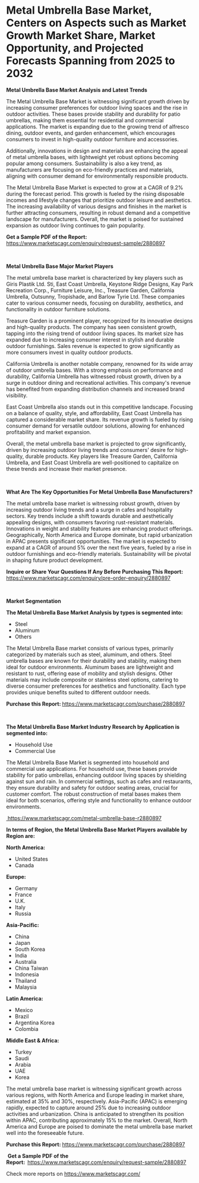 <p><h1>Metal Umbrella Base Market, Centers on Aspects such as Market Growth Market Share, Market Opportunity, and Projected Forecasts Spanning from 2025 to 2032</h1></p><p><strong>Metal Umbrella Base Market Analysis and Latest Trends</strong></p>
<p><p>The Metal Umbrella Base Market is witnessing significant growth driven by increasing consumer preferences for outdoor living spaces and the rise in outdoor activities. These bases provide stability and durability for patio umbrellas, making them essential for residential and commercial applications. The market is expanding due to the growing trend of alfresco dining, outdoor events, and garden enhancement, which encourages consumers to invest in high-quality outdoor furniture and accessories.</p><p>Additionally, innovations in design and materials are enhancing the appeal of metal umbrella bases, with lightweight yet robust options becoming popular among consumers. Sustainability is also a key trend, as manufacturers are focusing on eco-friendly practices and materials, aligning with consumer demand for environmentally responsible products.</p><p>The Metal Umbrella Base Market is expected to grow at a CAGR of 9.2% during the forecast period. This growth is fueled by the rising disposable incomes and lifestyle changes that prioritize outdoor leisure and aesthetics. The increasing availability of various designs and finishes in the market is further attracting consumers, resulting in robust demand and a competitive landscape for manufacturers. Overall, the market is poised for sustained expansion as outdoor living continues to gain popularity.</p></p>
<p><strong>Get a Sample PDF of the Report:&nbsp;</strong> <a href="https://www.marketscagr.com/enquiry/request-sample/2880897?utm_campaign=3192&utm_medium=2&utm_source=Github&utm_content=ia&utm_term=12032025&utm_id=metal-umbrella-base">https://www.marketscagr.com/enquiry/request-sample/2880897</a></p>
<p>&nbsp;</p>
<p><strong>Metal Umbrella Base Major Market Players</strong></p>
<p><p>The metal umbrella base market is characterized by key players such as Giris Plastik Ltd. Sti, East Coast Umbrella, Keystone Ridge Designs, Kay Park Recreation Corp., Furniture Leisure, Inc., Treasure Garden, California Umbrella, Outsunny, Tropishade, and Barlow Tyrie Ltd. These companies cater to various consumer needs, focusing on durability, aesthetics, and functionality in outdoor furniture solutions.</p><p>Treasure Garden is a prominent player, recognized for its innovative designs and high-quality products. The company has seen consistent growth, tapping into the rising trend of outdoor living spaces. Its market size has expanded due to increasing consumer interest in stylish and durable outdoor furnishings. Sales revenue is expected to grow significantly as more consumers invest in quality outdoor products.</p><p>California Umbrella is another notable company, renowned for its wide array of outdoor umbrella bases. With a strong emphasis on performance and durability, California Umbrella has witnessed robust growth, driven by a surge in outdoor dining and recreational activities. This company's revenue has benefited from expanding distribution channels and increased brand visibility.</p><p>East Coast Umbrella also stands out in this competitive landscape. Focusing on a balance of quality, style, and affordability, East Coast Umbrella has captured a considerable market share. Its revenue growth is fueled by rising consumer demand for versatile outdoor solutions, allowing for enhanced profitability and market expansion.</p><p>Overall, the metal umbrella base market is projected to grow significantly, driven by increasing outdoor living trends and consumers' desire for high-quality, durable products. Key players like Treasure Garden, California Umbrella, and East Coast Umbrella are well-positioned to capitalize on these trends and increase their market presence.</p></p>
<p>&nbsp;</p>
<p><strong>What Are The Key Opportunities For Metal Umbrella Base Manufacturers?</strong></p>
<p><p>The metal umbrella base market is witnessing robust growth, driven by increasing outdoor living trends and a surge in cafes and hospitality sectors. Key trends include a shift towards durable and aesthetically appealing designs, with consumers favoring rust-resistant materials. Innovations in weight and stability features are enhancing product offerings. Geographically, North America and Europe dominate, but rapid urbanization in APAC presents significant opportunities. The market is expected to expand at a CAGR of around 5% over the next five years, fueled by a rise in outdoor furnishings and eco-friendly materials. Sustainability will be pivotal in shaping future product development.</p></p>
<p><strong>Inquire or Share Your Questions If Any Before Purchasing This Report:</strong> <a href="https://www.marketscagr.com/enquiry/pre-order-enquiry/2880897?utm_campaign=3192&utm_medium=2&utm_source=Github&utm_content=ia&utm_term=12032025&utm_id=metal-umbrella-base">https://www.marketscagr.com/enquiry/pre-order-enquiry/2880897</a></p>
<p>&nbsp;</p>
<p><strong>Market Segmentation</strong></p>
<p><strong>The Metal Umbrella Base Market Analysis by types is segmented into:</strong></p>
<p><ul><li>Steel</li><li>Aluminum</li><li>Others</li></ul></p>
<p><p>The Metal Umbrella Base market consists of various types, primarily categorized by materials such as steel, aluminum, and others. Steel umbrella bases are known for their durability and stability, making them ideal for outdoor environments. Aluminum bases are lightweight and resistant to rust, offering ease of mobility and stylish designs. Other materials may include composite or stainless steel options, catering to diverse consumer preferences for aesthetics and functionality. Each type provides unique benefits suited to different outdoor needs.</p></p>
<p><strong>Purchase this Report:&nbsp;</strong><a href="https://www.marketscagr.com/purchase/2880897?utm_campaign=3192&utm_medium=2&utm_source=Github&utm_content=ia&utm_term=12032025&utm_id=metal-umbrella-base">https://www.marketscagr.com/purchase/2880897</a></p>
<p>&nbsp;</p>
<p><strong>The Metal Umbrella Base Market Industry Research by Application is segmented into:</strong></p>
<p><ul><li>Household Use</li><li>Commercial Use</li></ul></p>
<p><p>The Metal Umbrella Base Market is segmented into household and commercial use applications. For household use, these bases provide stability for patio umbrellas, enhancing outdoor living spaces by shielding against sun and rain. In commercial settings, such as cafes and restaurants, they ensure durability and safety for outdoor seating areas, crucial for customer comfort. The robust construction of metal bases makes them ideal for both scenarios, offering style and functionality to enhance outdoor environments.</p></p>
<p><a href="https://www.marketscagr.com/metal-umbrella-base-r2880897?utm_campaign=3192&utm_medium=2&utm_source=Github&utm_content=ia&utm_term=12032025&utm_id=metal-umbrella-base">&nbsp;https://www.marketscagr.com/metal-umbrella-base-r2880897</a></p>
<p><strong>In terms of Region, the Metal Umbrella Base Market Players available by Region are:</strong></p>
<p>
    <p> <strong> North America: </strong>
        <ul>
            <li>United States</li>
            <li>Canada</li>
        </ul>
        </p> 
    <p> <strong> Europe: </strong>
        <ul>
            <li>Germany</li>
            <li>France</li>
            <li>U.K.</li>
            <li>Italy</li>
            <li>Russia</li>
        </ul>
        </p> 
    <p> <strong> Asia-Pacific: </strong>
        <ul>
            <li>China</li>
            <li>Japan</li>
            <li>South Korea</li>
            <li>India</li>
            <li>Australia</li>
            <li>China Taiwan</li>
            <li>Indonesia</li>
            <li>Thailand</li>
            <li>Malaysia</li>
        </ul>
        </p> 
    <p> <strong> Latin America: </strong>
        <ul>
            <li>Mexico</li>
            <li>Brazil</li>
            <li>Argentina Korea</li>
            <li>Colombia</li>
        </ul>
        </p> 
    <p> <strong> Middle East & Africa: </strong>
        <ul>
            <li>Turkey</li>
            <li>Saudi</li>
            <li>Arabia</li>
            <li>UAE</li>
            <li>Korea</li>
        </ul>
    </p>
    </p>
<p><p>The metal umbrella base market is witnessing significant growth across various regions, with North America and Europe leading in market share, estimated at 35% and 30%, respectively. Asia-Pacific (APAC) is emerging rapidly, expected to capture around 25% due to increasing outdoor activities and urbanization. China is anticipated to strengthen its position within APAC, contributing approximately 15% to the market. Overall, North America and Europe are poised to dominate the metal umbrella base market well into the foreseeable future.</p></p>
<p><strong>Purchase this Report: </strong><a href="https://www.marketscagr.com/purchase/2880897?utm_campaign=3192&utm_medium=2&utm_source=Github&utm_content=ia&utm_term=12032025&utm_id=metal-umbrella-base">https://www.marketscagr.com/purchase/2880897</a></p>
<p>&nbsp;<strong>Get a Sample PDF of the Report:&nbsp;&nbsp;</strong><a href="https://www.marketscagr.com/enquiry/request-sample/2880897?utm_campaign=3192&utm_medium=2&utm_source=Github&utm_content=ia&utm_term=12032025&utm_id=metal-umbrella-base">https://www.marketscagr.com/enquiry/request-sample/2880897</a></p>
<p><strong></strong></p>
<p>Check more reports on <a href="https://www.marketscagr.com/?utm_campaign=3192&utm_medium=2&utm_source=Github&utm_content=ia&utm_term=12032025&utm_id=metal-umbrella-base">https://www.marketscagr.com/</a></p>